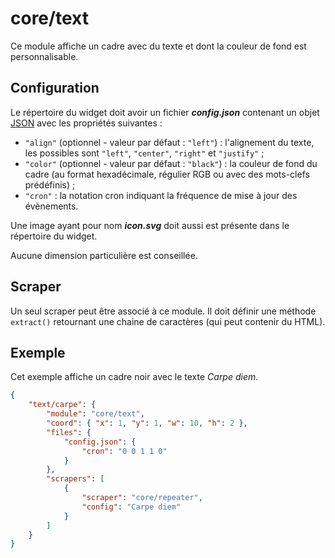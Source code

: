 # core/text

Ce module affiche un cadre avec du texte et dont la couleur de fond est
personnalisable.

## Configuration

Le répertoire du widget doit avoir un fichier ***config.json*** contenant un
objet
[JSON](https://www.json.org/json-fr.html "JavaScript Object Notation") avec les
propriétés suivantes :

- `"align"` (optionnel - valeur par défaut : `"left"`) : l'alignement du texte,
  les possibles sont `"left"`, `"center"`, `"right"` et `"justify"` ;
- `"color"` (optionnel - valeur par défaut : `"black"`) : la couleur de fond du
  cadre (au format hexadécimale, régulier RGB ou avec des mots-clefs
  prédéfinis) ;
- `"cron"` : la notation cron indiquant la fréquence de mise à jour des
  évènements.

Une image ayant pour nom ***icon.svg*** doit aussi est présente dans le
répertoire du widget.

Aucune dimension particulière est conseillée.

## Scraper

Un seul scraper peut être associé à ce module. Il doit définir une méthode
`extract()` retournant une chaine de caractères (qui peut contenir du HTML).

## Exemple

Cet exemple affiche un cadre noir avec le texte *Carpe diem*.

```JSON
{
    "text/carpe": {
        "module": "core/text",
        "coord": { "x": 1, "y": 1, "w": 10, "h": 2 },
        "files": {
            "config.json": {
                "cron": "0 0 1 1 0"
            }
        },
        "scrapers": [
            {
                "scraper": "core/repeater",
                "config": "Carpe diem"
            }
        ]
    }
}
```
